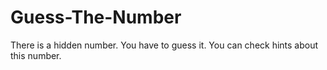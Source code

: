 # Guess-The-Number

There is a hidden number. You have to guess it. You can check hints about this number.
